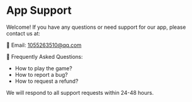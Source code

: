 # App Support

Welcome! If you have any questions or need support for our app, please contact us at:

📧 Email: 1055263510@qq.com

📄 Frequently Asked Questions:
- How to play the game?
- How to report a bug?
- How to request a refund?

We will respond to all support requests within 24-48 hours.
